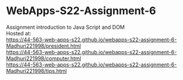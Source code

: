 # WebApps-S22-Assignment-6
Assignment introduction to Java Script and DOM <br>
Hosted at:
<br>
https://44-563-web-apps-s22.github.io/webapps-s22-assignment-6-Madhuri221998/president.html
<br>
https://44-563-web-apps-s22.github.io/webapps-s22-assignment-6-Madhuri221998/computer.html
<br>
https://44-563-web-apps-s22.github.io/webapps-s22-assignment-6-Madhuri221998/tips.html
